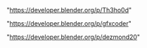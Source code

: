 "https://developer.blender.org/p/Th3ho0d"

"https://developer.blender.org/p/gfxcoder"

"https://developer.blender.org/p/dezmond20"

